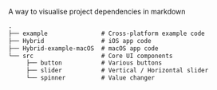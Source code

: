 A way to visualise project dependencies in markdown<!--more-->

```markdown
.
├── example               # Cross-platform example code
├── Hybrid                # iOS app code
├── Hybrid-example-macOS  # macOS app code
└── src                   # Core UI components
     ├── button           # Various buttons
     ├── slider           # Vertical / Horizontal slider
     └── spinner          # Value changer
```
